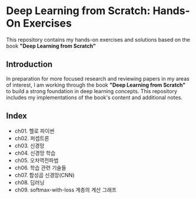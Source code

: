 # Deep Learning from Scratch: Hands-On Exercises

This repository contains my hands-on exercises and solutions based on the book **"Deep Learning from Scratch"**

## Introduction

In preparation for more focused research and reviewing papers in my areas of interest, I am working through the book **"Deep Learning from Scratch"** to build a strong foundation in deep learning concepts. This repository includes my implementations of the book's content and additional notes.

## Index

- ch01. 헬로 파이썬
- ch02. 퍼셉트론
- ch03. 신경망
- ch04. 신경망 학습
- ch05. 오차역전파법
- ch06. 학습 관련 기술들
- ch07. 합성곱 신경망(CNN)
- ch08. 딥러닝
- ch09. softmax-with-loss 계층의 계산 그래프
